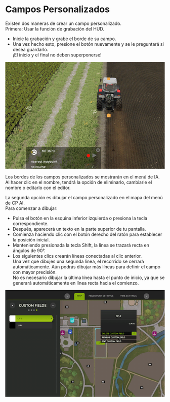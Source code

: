 # Campos Personalizados

  
Existen dos maneras de crear un campo personalizado.  
Primera: Usar la función de grabación del HUD.  
- Inicie la grabación y grabe el borde de su campo.  
- Una vez hecho esto, presione el botón nuevamente y se le preguntará si desea guardarlo.  
¡El inicio y el final no deben superponerse!  


![Image](../assets/images/recordcustomhelp_0_0_765_510.png)

  
Los bordes de los campos personalizados se mostrarán en el menú de IA.  
Al hacer clic en el nombre, tendrá la opción de eliminarlo, cambiarle el nombre o editarlo con el editor.  


  
La segunda opción es dibujar el campo personalizado en el mapa del menú de CP AI.  
Para comenzar a dibujar:  
- Pulsa el botón en la esquina inferior izquierda o presiona la tecla correspondiente.  
- Después, aparecerá un texto en la parte superior de tu pantalla.  
- Comienza haciendo clic con el botón derecho del ratón para establecer la posición inicial.  
- Manteniendo presionada la tecla Shift, la línea se trazará recta en ángulos de 90°.  
- Los siguientes clics crearán líneas conectadas al clic anterior.  
Una vez que dibujes una segunda línea, el recorrido se cerrará automáticamente. Aún podrás dibujar más líneas para definir el campo con mayor precisión.  
No es necesario dibujar la última línea hasta el punto de inicio, ya que se generará automáticamente en línea recta hacia el comienzo.  


![Image](../assets/images/customfield_0_0_765_510.png)

